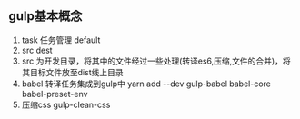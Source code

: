## gulp基本概念
 1. task 任务管理 default
 2. src dest 
 3. src 为开发目录，将其中的文件经过一些处理(转译es6,压缩,文件的合并)，将其目标文件放至dist线上目录
 4. babel 转译任务集成到gulp中 yarn add --dev gulp-babel babel-core babel-preset-env
 5. 压缩css gulp-clean-css